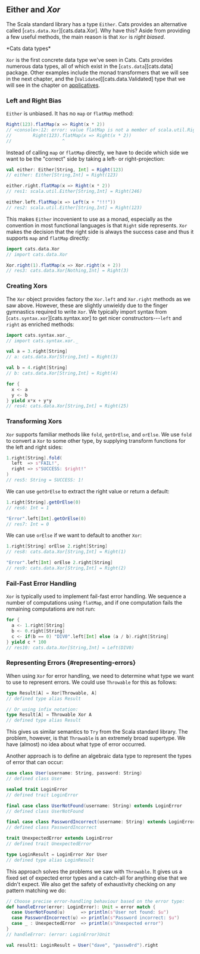 ## Either and *Xor*

The Scala standard library has a type `Either`. Cats provides an alternative called [`cats.data.Xor`][cats.data.Xor]. Why have this? Aside from providing a few useful methods, the main reason is that `Xor` is *right biased*.

<div class="callout callout-info">
*Cats data types*

`Xor` is the first concrete data type we've seen in Cats. Cats provides numerous data types, all of which exist in the [`cats.data`][cats.data] package. Other examples include the monad transformers that we will see in the next chapter, and the [`Validated`][cats.data.Validated] type that we will see in the chapter on [applicatives](#applicatives).
</div>

### Left and Right Bias

`Either` is unbiased. It has no `map` or `flatMap` method:

```scala
Right(123).flatMap(x => Right(x * 2))
// <console>:12: error: value flatMap is not a member of scala.util.Right[Nothing,Int]
//        Right(123).flatMap(x => Right(x * 2))
//                   ^
```

Instead of calling `map` or `flatMap` directly, we have to decide which side we want to be the "correct" side by taking a left- or right-projection:

```scala
val either: Either[String, Int] = Right(123)
// either: Either[String,Int] = Right(123)

either.right.flatMap(x => Right(x * 2))
// res1: scala.util.Either[String,Int] = Right(246)

either.left.flatMap(x => Left(x + "!!!"))
// res2: scala.util.Either[String,Int] = Right(123)
```

This makes `Either` incovenient to use as a monad, especially as the convention in most functional languages is that `Right` side represents. `Xor` makes the decision that the right side is always the success case and thus it supports `map` and `flatMap` directly:

```scala
import cats.data.Xor
// import cats.data.Xor

Xor.right(1).flatMap(x => Xor.right(x + 2))
// res3: cats.data.Xor[Nothing,Int] = Right(3)
```

### Creating Xors

The `Xor` object provides factory the `Xor.left` and `Xor.right` methods as we saw above. However, these are slightly unwieldy due to the finger gymnastics required to write `Xor`. We typically import syntax from [`cats.syntax.xor`][cats.syntax.xor] to get nicer constructors---`left` and `right` as enriched methods:

```scala
import cats.syntax.xor._
// import cats.syntax.xor._

val a = 3.right[String]
// a: cats.data.Xor[String,Int] = Right(3)

val b = 4.right[String]
// b: cats.data.Xor[String,Int] = Right(4)

for {
  x <- a
  y <- b
} yield x*x + y*y
// res4: cats.data.Xor[String,Int] = Right(25)
```

### Transforming Xors

`Xor` supports familiar methods like `fold`, `getOrElse`, and `orElse`. We use `fold` to convert a `Xor` to some other type, by supplying transform functions for the left and right sides:

```scala
1.right[String].fold(
  left  => s"FAIL!",
  right => s"SUCCESS: $right!"
)
// res5: String = SUCCESS: 1!
```

We can use `getOrElse` to extract the right value or return a default:

```scala
1.right[String].getOrElse(0)
// res6: Int = 1

"Error".left[Int].getOrElse(0)
// res7: Int = 0
```

We can use `orElse` if we want to default to another `Xor`:

```scala
1.right[String] orElse 2.right[String]
// res8: cats.data.Xor[String,Int] = Right(1)

"Error".left[Int] orElse 2.right[String]
// res9: cats.data.Xor[String,Int] = Right(2)
```

### Fail-Fast Error Handling

`Xor` is typically used to implement fail-fast error handling. We sequence a number of computations using `flatMap`, and if one computation fails the remaining computations are not run:

```scala
for {
  a <- 1.right[String]
  b <- 0.right[String]
  c <- if(b == 0) "DIV0".left[Int] else (a / b).right[String]
} yield c * 100
// res10: cats.data.Xor[String,Int] = Left(DIV0)
```

### Representing Errors {#representing-errors}

When using `Xor` for error handling, we need to determine what type we want to use to represent errors. We could use `Throwable` for this as follows:

```scala
type Result[A] = Xor[Throwable, A]
// defined type alias Result

// Or using infix notation:
type Result[A] = Throwable Xor A
// defined type alias Result
```

This gives us similar semantics to `Try` from the Scala standard library. The problem, however, is that `Throwable` is an extremely broad supertype. We have (almost) no idea about what type of error occurred.

Another approach is to define an algebraic data type to represent the types of error that can occur:

```scala
case class User(username: String, password: String)
// defined class User

sealed trait LoginError
// defined trait LoginError

final case class UserNotFound(username: String) extends LoginError
// defined class UserNotFound

final case class PasswordIncorrect(username: String) extends LoginError
// defined class PasswordIncorrect

trait UnexpectedError extends LoginError
// defined trait UnexpectedError

type LoginResult = LoginError Xor User
// defined type alias LoginResult
```

This approach solves the problems we saw with `Throwable`. It gives us a fixed set of expected error types and a catch-all for anything else that we didn't expect. We also get the safety of exhaustivity checking on any pattern matching we do:

```scala
// Choose precise error-handling behaviour based on the error type:
def handleError(error: LoginError): Unit = error match {
  case UserNotFound(u)      => println(s"User not found: $u")
  case PasswordIncorrect(u) => println(s"Password incorrect: $u")
  case _ : UnexpectedError  => println(s"Unexpected error")
}
// handleError: (error: LoginError)Unit

val result1: LoginResult = User("dave", "passw0rd").right
